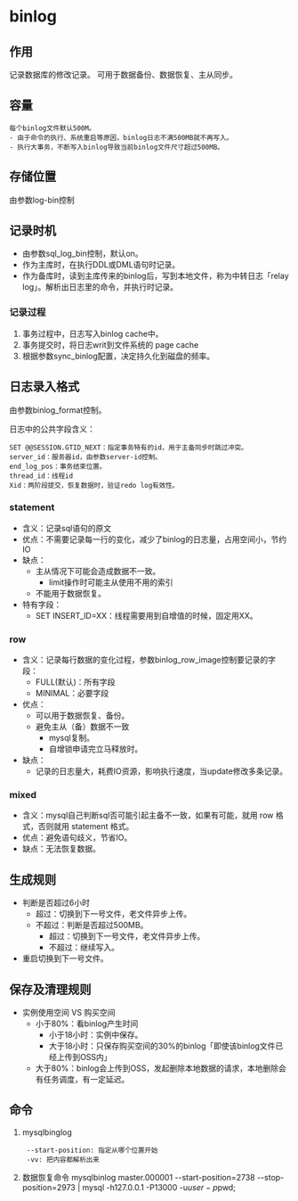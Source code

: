 # binlog

## 作用
记录数据库的修改记录。
可用于数据备份、数据恢复、主从同步。

## 容量

```
每个binlog文件默认500M。
- 由于命令的执行、系统重启等原因，binlog日志不满500MB就不再写入。
- 执行大事务，不断写入binlog导致当前binlog文件尺寸超过500MB。
```

## 存储位置
由参数log-bin控制

## 记录时机
- 由参数sql_log_bin控制，默认on。
- 作为主库时，在执行DDL或DML语句时记录。
- 作为备库时，读到主库传来的binlog后，写到本地文件，称为中转日志「relay log」。解析出日志里的命令，并执行时记录。

### 记录过程
1. 事务过程中，日志写入binlog cache中。
2. 事务提交时，将日志writ到文件系统的 page cache
3. 根据参数sync_binlog配置，决定持久化到磁盘的频率。

## 日志录入格式
由参数binlog_format控制。

日志中的公共字段含义：

```
SET @@SESSION.GTID_NEXT：指定事务特有的id，用于主备同步时跳过冲突。
server_id：服务器id，由参数server-id控制。
end_log_pos：事务结束位置。
thread_id：线程id
Xid：两阶段提交，恢复数据时，验证redo log有效性。
```

### statement
- 含义：记录sql语句的原文
- 优点：不需要记录每一行的变化，减少了binlog的日志量，占用空间小，节约IO
- 缺点：
    - 主从情况下可能会造成数据不一致。
        - limit操作时可能主从使用不用的索引
    - 不能用于数据恢复。
- 特有字段：
    - SET INSERT_ID=XX：线程需要用到自增值的时候，固定用XX。

### row
- 含义：记录每行数据的变化过程，参数binlog_row_image控制要记录的字段：
    - FULL(默认)：所有字段
    - MINIMAL：必要字段
- 优点：
    - 可以用于数据恢复、备份。
    - 避免主从（备）数据不一致
        - mysql复制。
        - 自增锁申请完立马释放时。 
- 缺点：
    - 记录的日志量大，耗费IO资源，影响执行速度，当update修改多条记录。

### mixed
- 含义：mysql自己判断sql否可能引起主备不一致，如果有可能，就用 row 格式，否则就用 statement 格式。
- 优点：避免语句歧义，节省IO。
- 缺点：无法恢复数据。

## 生成规则
- 判断是否超过6小时
    - 超过：切换到下一号文件，老文件异步上传。
    - 不超过：判断是否超过500MB。
        - 超过：切换到下一号文件，老文件异步上传。
        - 不超过：继续写入。
- 重启切换到下一号文件。

## 保存及清理规则
- 实例使用空间 VS 购买空间
    - 小于80%：看binlog产生时间
        - 小于18小时：实例中保存。
        - 大于18小时：只保存购买空间的30%的binlog「即使该binlog文件已经上传到OSS内」
    - 大于80%：binlog会上传到OSS，发起删除本地数据的请求，本地删除会有任务调度，有一定延迟。

## 命令
1. mysqlbinglog 
    
        --start-position: 指定从哪个位置开始
        -vv: 把内容都解析出来
2. 数据恢复命令
        mysqlbinlog master.000001  --start-position=2738 --stop-position=2973 | mysql -h127.0.0.1 -P13000 -u$user -p$pwd;
